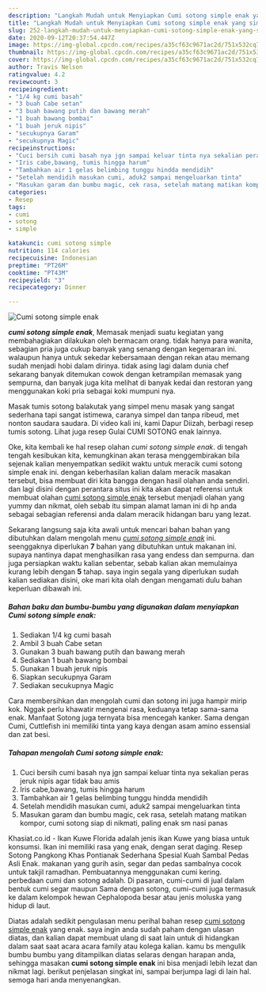 ```yaml
---
description: "Langkah Mudah untuk Menyiapkan Cumi sotong simple enak yang simpel"
title: "Langkah Mudah untuk Menyiapkan Cumi sotong simple enak yang simpel"
slug: 252-langkah-mudah-untuk-menyiapkan-cumi-sotong-simple-enak-yang-simpel
date: 2020-09-12T20:37:54.447Z
image: https://img-global.cpcdn.com/recipes/a35cf63c9671ac2d/751x532cq70/cumi-sotong-simple-enak-foto-resep-utama.jpg
thumbnail: https://img-global.cpcdn.com/recipes/a35cf63c9671ac2d/751x532cq70/cumi-sotong-simple-enak-foto-resep-utama.jpg
cover: https://img-global.cpcdn.com/recipes/a35cf63c9671ac2d/751x532cq70/cumi-sotong-simple-enak-foto-resep-utama.jpg
author: Travis Nelson
ratingvalue: 4.2
reviewcount: 3
recipeingredient:
- "1/4 kg cumi basah"
- "3 buah Cabe setan"
- "3 buah bawang putih dan bawang merah"
- "1 buah bawang bombai"
- "1 buah jeruk nipis"
- "secukupnya Garam"
- "secukupnya Magic"
recipeinstructions:
- "Cuci bersih cumi basah nya jgn sampai keluar tinta nya sekalian peras jeruk nipis agar tidak bau amis"
- "Iris cabe,bawang, tumis hingga harum"
- "Tambahkan air 1 gelas belimbing tunggu hindda mendidih"
- "Setelah mendidih masukan cumi, aduk2 sampai mengeluarkan tinta"
- "Masukan garam dan bumbu magic, cek rasa, setelah matang matikan kompor, cumi sotong siap di nikmati, paling enak sm nasi panas"
categories:
- Resep
tags:
- cumi
- sotong
- simple

katakunci: cumi sotong simple 
nutrition: 114 calories
recipecuisine: Indonesian
preptime: "PT26M"
cooktime: "PT43M"
recipeyield: "3"
recipecategory: Dinner

---
```



![Cumi sotong simple enak](https://img-global.cpcdn.com/recipes/a35cf63c9671ac2d/751x532cq70/cumi-sotong-simple-enak-foto-resep-utama.jpg)

<b><i>cumi sotong simple enak</i></b>, Memasak menjadi suatu kegiatan yang membahagiakan dilakukan oleh bermacam orang. tidak hanya para wanita, sebagian pria juga cukup banyak yang senang dengan kegemaran ini. walaupun hanya untuk sekedar kebersamaan dengan rekan atau memang sudah menjadi hobi dalam dirinya. tidak asing lagi dalam dunia chef sekarang banyak ditemukan cowok dengan ketrampilan memasak yang sempurna, dan banyak juga kita melihat di banyak kedai dan restoran yang menggunakan koki pria sebagai koki mumpuni nya.

Masak tumis sotong balakutak yang simpel menu masak yang sangat sederhana tapi sangat istimewa, caranya simpel dan tanpa ribeud, met nonton saudara saudara. Di video kali ini, kami Dapur Diizah, berbagi resep tumis sotong. Lihat juga resep Gulai CUMI SOTONG enak lainnya.

Oke, kita kembali ke hal resep olahan <i>cumi sotong simple enak</i>. di tengah tengah kesibukan kita, kemungkinan akan terasa menggembirakan bila sejenak kalian menyempatkan sedikit waktu untuk meracik cumi sotong simple enak ini. dengan keberhasilan kalian dalam meracik masakan tersebut, bisa membuat diri kita bangga dengan hasil olahan anda sendiri. dan lagi disini dengan perantara situs ini kita akan dapat referensi untuk membuat olahan <u>cumi sotong simple enak</u> tersebut menjadi olahan yang yummy dan nikmat, oleh sebab itu simpan alamat laman ini di hp anda sebagai sebagian referensi anda dalam meracik hidangan baru yang lezat.


Sekarang langsung saja kita awali untuk mencari bahan bahan yang dibutuhkan dalam mengolah menu <u><i>cumi sotong simple enak</i></u> ini. seenggaknya diperlukan <b>7</b> bahan yang dibutuhkan untuk makanan ini. supaya nantinya dapat menghasilkan rasa yang endess dan sempurna. dan juga persiapkan waktu kalian sebentar, sebab kalian akan memulainya kurang lebih dengan <b>5</b> tahap. saya ingin segala yang diperlukan sudah kalian sediakan disini, oke mari kita olah dengan mengamati dulu bahan keperluan dibawah ini.

<!--inarticleads1-->

##### Bahan baku dan bumbu-bumbu yang digunakan dalam menyiapkan Cumi sotong simple enak:

1. Sediakan 1/4 kg cumi basah
1. Ambil 3 buah Cabe setan
1. Gunakan 3 buah bawang putih dan bawang merah
1. Sediakan 1 buah bawang bombai
1. Gunakan 1 buah jeruk nipis
1. Siapkan secukupnya Garam
1. Sediakan secukupnya Magic


Cara membersihkan dan mengolah cumi dan sotong ini juga hampir mirip kok. Nggak perlu khawatir mengenai rasa, keduanya tetap sama-sama enak. Manfaat Sotong juga ternyata bisa mencegah kanker. Sama dengan Cumi, Cuttlefish ini memiliki tinta yang kaya dengan asam amino essensial dan zat besi. 

<!--inarticleads2-->

##### Tahapan mengolah Cumi sotong simple enak:

1. Cuci bersih cumi basah nya jgn sampai keluar tinta nya sekalian peras jeruk nipis agar tidak bau amis
1. Iris cabe,bawang, tumis hingga harum
1. Tambahkan air 1 gelas belimbing tunggu hindda mendidih
1. Setelah mendidih masukan cumi, aduk2 sampai mengeluarkan tinta
1. Masukan garam dan bumbu magic, cek rasa, setelah matang matikan kompor, cumi sotong siap di nikmati, paling enak sm nasi panas


Khasiat.co.id - Ikan Kuwe Florida adalah jenis ikan Kuwe yang biasa untuk konsumsi. Ikan ini memiliki rasa yang enak, dengan serat daging. Resep Sotong Pangkong Khas Pontianak Sederhana Spesial Kuah Sambal Pedas Asli Enak. makanan yang gurih asin, segar dan pedas sambalnya cocok untuk takjil ramadhan. Pembuatannya menggunakan cumi kering. perbedaan cumi dan sotong adalah. Di pasaran, cumi-cumi di jual dalam bentuk cumi segar maupun Sama dengan sotong, cumi-cumi juga termasuk ke dalam kelompok hewan Cephalopoda besar atau jenis moluska yang hidup di laut. 

Diatas adalah sedikit pengulasan menu perihal bahan resep <u>cumi sotong simple enak</u> yang enak. saya ingin anda sudah paham dengan ulasan diatas, dan kalian dapat membuat ulang di saat lain untuk di hidangkan dalam saat saat acara acara family atau kolega kalian. kamu bs mengulik bumbu bumbu yang ditampilkan diatas selaras dengan harapan anda, sehingga masakan <b>cumi sotong simple enak</b> ini bisa menjadi lebih lezat dan nikmat lagi. berikut penjelasan singkat ini, sampai berjumpa lagi di lain hal. semoga hari anda menyenangkan.
